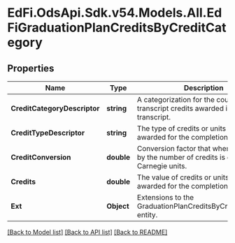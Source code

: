 # EdFi.OdsApi.Sdk.v54.Models.All.EdFiGraduationPlanCreditsByCreditCategory

## Properties

Name | Type | Description | Notes
------------ | ------------- | ------------- | -------------
**CreditCategoryDescriptor** | **string** | A categorization for the course transcript credits awarded in the course transcript. | 
**CreditTypeDescriptor** | **string** | The type of credits or units of value awarded for the completion of a course. | [optional] 
**CreditConversion** | **double** | Conversion factor that when multiplied by the number of credits is equivalent to Carnegie units. | [optional] 
**Credits** | **double** | The value of credits or units of value awarded for the completion of a course. | 
**Ext** | **Object** | Extensions to the GraduationPlanCreditsByCreditCategory entity. | [optional] 

[[Back to Model list]](../README.md#documentation-for-models) [[Back to API list]](../README.md#documentation-for-api-endpoints) [[Back to README]](../README.md)

